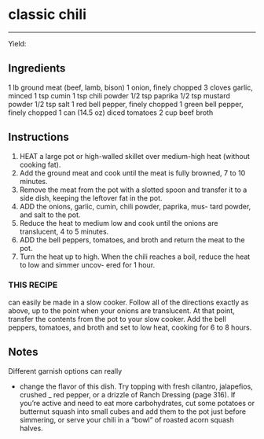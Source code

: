 # classic chili
---
Yield: 

## Ingredients

1 lb ground meat (beef, lamb, bison)
1 onion, finely chopped
3 cloves garlic, minced
1 tsp cumin
1 tsp chili powder
1/2 tsp paprika
1/2 tsp mustard powder
1/2 tsp salt
1 red bell pepper, finely chopped
1 green bell pepper, finely chopped
1 can (14.5 oz) diced tomatoes
2 cup beef broth

## Instructions
1. HEAT a large pot or high-walled skillet over medium-high
heat (without cooking fat). 
2. Add the ground meat and cook
until the meat is fully browned, 7 to 10 minutes. 
3. Remove
the meat from the pot with a slotted spoon and transfer it to
a side dish, keeping the leftover fat in the pot.
4. ADD the onions, garlic, cumin, chili powder, paprika, mus-
tard powder, and salt to the pot.
5.  Reduce the heat to medium
low and cook until the onions are translucent,
4 to 5 minutes.
6. ADD the bell peppers, tomatoes, and broth and return the
meat to the pot. 
7. Turn the heat up to high. When the chili
reaches a boil, reduce the heat to low and simmer uncov-
ered for 1 hour.

### THIS RECIPE 
can easily be made in a slow cooker.
Follow all of the directions exactly as above, up to the point
when your onions are translucent. At that point, transfer
the contents from the pot to your slow cooker. Add the bell
peppers, tomatoes, and broth and set to low heat, cooking for
6 to 8 hours.

## Notes

Different garnish options can really
- change the flavor of this dish. Try topping
with fresh cilantro, jalapefios, crushed
_ red pepper, or a drizzle of Ranch
Dressing (page 316). If you’re active
and need to eat more carbohydrates, cut
some potatoes or butternut squash into
small cubes and add them to the pot just
before simmering, or serve your chili in a
“bowl” of roasted acorn squash halves.